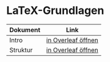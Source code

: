# LaTeX-Grundlagen

| Dokument | Link                                                                                                                                                          |
| -------- | ------------------------------------------------------------------------------------------------------------------------------------------------------------- |
| Intro    | <a href="https://www.overleaf.com/docs?snip_uri=https://raw.githubusercontent.com/tknuth/latex-grundlagen/master/01-intro/main.tex">in Overleaf öffnen</a>    |
| Struktur | <a href="https://www.overleaf.com/docs?snip_uri=https://raw.githubusercontent.com/tknuth/latex-grundlagen/master/02-struktur/main.tex">in Overleaf öffnen</a> |
